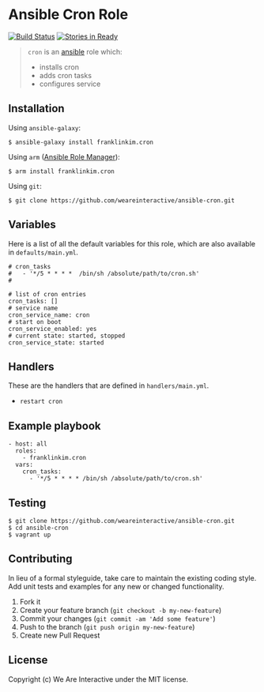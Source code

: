 # Ansible Cron Role

[![Build Status](https://travis-ci.org/weareinteractive/ansible-cron.png?branch=master)](https://travis-ci.org/weareinteractive/ansible-cron)
[![Stories in Ready](https://badge.waffle.io/weareinteractive/ansible-cron.svg?label=ready&title=Ready)](http://waffle.io/weareinteractive/ansible-cron)

> `cron` is an [ansible](http://www.ansible.com) role which: 
> 
> * installs cron
> * adds cron tasks
> * configures service

## Installation

Using `ansible-galaxy`:

```
$ ansible-galaxy install franklinkim.cron
```

Using `arm` ([Ansible Role Manager](https://github.com/mirskytech/ansible-role-manager/)):

```
$ arm install franklinkim.cron
```

Using `git`:

```
$ git clone https://github.com/weareinteractive/ansible-cron.git
```

## Variables

Here is a list of all the default variables for this role, which are also available in `defaults/main.yml`.

```
# cron_tasks
#   - '*/5 * * * *  /bin/sh /absolute/path/to/cron.sh'
#

# list of cron entries
cron_tasks: []
# service name
cron_service_name: cron
# start on boot
cron_service_enabled: yes
# current state: started, stopped
cron_service_state: started
```

## Handlers

These are the handlers that are defined in `handlers/main.yml`.

* `restart cron` 

## Example playbook

```
- host: all
  roles: 
    - franklinkim.cron
  vars:
    cron_tasks:
      - '*/5 * * * * /bin/sh /absolute/path/to/cron.sh'
```

## Testing

```
$ git clone https://github.com/weareinteractive/ansible-cron.git
$ cd ansible-cron
$ vagrant up
```

## Contributing
In lieu of a formal styleguide, take care to maintain the existing coding style. Add unit tests and examples for any new or changed functionality.

1. Fork it
2. Create your feature branch (`git checkout -b my-new-feature`)
3. Commit your changes (`git commit -am 'Add some feature'`)
4. Push to the branch (`git push origin my-new-feature`)
5. Create new Pull Request

## License
Copyright (c) We Are Interactive under the MIT license.
